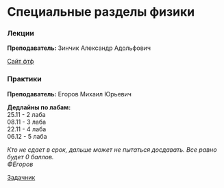 # Специальные разделы физики 

### Лекции

**Преподаватель:** Зинчик Александр Адольфович

[Сайт фтф](https://study.physics.itmo.ru/?redirect=0)

### Практики 

**Преподаватель:** Егоров Михаил Юрьевич

**Дедлайны по лабам:**  
25.11 - 2 лаба  
08.11 - 3 лаба  
22.11 - 4 лаба  
06.12 - 5 лаба  

*Кто не сдает в срок, дальше может не пытаться досдавать. Все равно будет 0 баллов.*  
                                                             *©Егоров*    

[Задачник](https://drive.google.com/file/d/1OwxaZsfHm7U6C8P_vKnFoHS-Gh21qTfI/view?usp=sharing)
